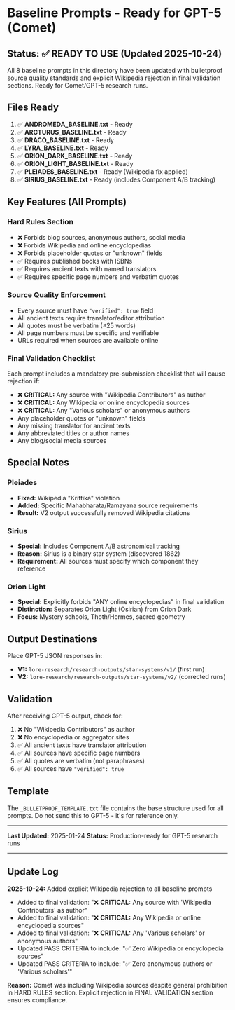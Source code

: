 # Baseline Prompts - Ready for GPT-5 (Comet)

## Status: ✅ READY TO USE (Updated 2025-10-24)

All 8 baseline prompts in this directory have been updated with bulletproof source quality standards and explicit Wikipedia rejection in final validation sections. Ready for Comet/GPT-5 research runs.

## Files Ready

1. ✅ **ANDROMEDA_BASELINE.txt** - Ready
2. ✅ **ARCTURUS_BASELINE.txt** - Ready
3. ✅ **DRACO_BASELINE.txt** - Ready
4. ✅ **LYRA_BASELINE.txt** - Ready
5. ✅ **ORION_DARK_BASELINE.txt** - Ready
6. ✅ **ORION_LIGHT_BASELINE.txt** - Ready
7. ✅ **PLEIADES_BASELINE.txt** - Ready (Wikipedia fix applied)
8. ✅ **SIRIUS_BASELINE.txt** - Ready (includes Component A/B tracking)

## Key Features (All Prompts)

### Hard Rules Section
- ❌ Forbids blog sources, anonymous authors, social media
- ❌ Forbids Wikipedia and online encyclopedias
- ❌ Forbids placeholder quotes or "unknown" fields
- ✅ Requires published books with ISBNs
- ✅ Requires ancient texts with named translators
- ✅ Requires specific page numbers and verbatim quotes

### Source Quality Enforcement
- Every source must have `"verified": true` field
- All ancient texts require translator/editor attribution
- All quotes must be verbatim (≤25 words)
- All page numbers must be specific and verifiable
- URLs required when sources are available online

### Final Validation Checklist
Each prompt includes a mandatory pre-submission checklist that will cause rejection if:
- ❌ **CRITICAL:** Any source with "Wikipedia Contributors" as author
- ❌ **CRITICAL:** Any Wikipedia or online encyclopedia sources
- ❌ **CRITICAL:** Any "Various scholars" or anonymous authors
- Any placeholder quotes or "unknown" fields
- Any missing translator for ancient texts
- Any abbreviated titles or author names
- Any blog/social media sources

## Special Notes

### Pleiades
- **Fixed:** Wikipedia "Krittika" violation
- **Added:** Specific Mahabharata/Ramayana source requirements
- **Result:** V2 output successfully removed Wikipedia citations

### Sirius
- **Special:** Includes Component A/B astronomical tracking
- **Reason:** Sirius is a binary star system (discovered 1862)
- **Requirement:** All sources must specify which component they reference

### Orion Light
- **Special:** Explicitly forbids "ANY online encyclopedias" in final validation
- **Distinction:** Separates Orion Light (Osirian) from Orion Dark
- **Focus:** Mystery schools, Thoth/Hermes, sacred geometry

## Output Destinations

Place GPT-5 JSON responses in:
- **V1:** `lore-research/research-outputs/star-systems/v1/` (first run)
- **V2:** `lore-research/research-outputs/star-systems/v2/` (corrected runs)

## Validation

After receiving GPT-5 output, check for:
1. ❌ No "Wikipedia Contributors" as author
2. ❌ No encyclopedia or aggregator sites
3. ✅ All ancient texts have translator attribution
4. ✅ All sources have specific page numbers
5. ✅ All quotes are verbatim (not paraphrases)
6. ✅ All sources have `"verified": true`

## Template

The `_BULLETPROOF_TEMPLATE.txt` file contains the base structure used for all prompts. Do not send this to GPT-5 - it's for reference only.

---

**Last Updated:** 2025-01-24
**Status:** Production-ready for GPT-5 research runs


---

## Update Log

**2025-10-24:** Added explicit Wikipedia rejection to all baseline prompts
- Added to final validation: "❌ **CRITICAL:** Any source with 'Wikipedia Contributors' as author"
- Added to final validation: "❌ **CRITICAL:** Any Wikipedia or online encyclopedia sources"
- Added to final validation: "❌ **CRITICAL:** Any 'Various scholars' or anonymous authors"
- Updated PASS CRITERIA to include: "✅ Zero Wikipedia or encyclopedia sources"
- Updated PASS CRITERIA to include: "✅ Zero anonymous authors or 'Various scholars'"

**Reason:** Comet was including Wikipedia sources despite general prohibition in HARD RULES section. Explicit rejection in FINAL VALIDATION section ensures compliance.
